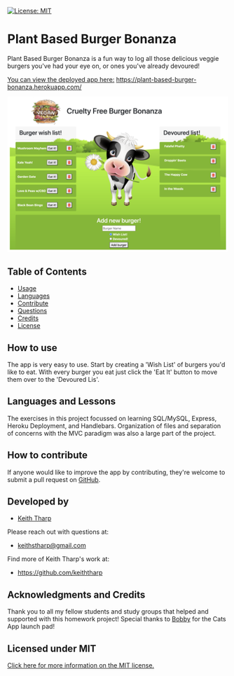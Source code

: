 [![License: MIT](https://img.shields.io/badge/License-MIT-yellow.svg)](https://opensource.org/licenses/MIT)
# Plant Based Burger Bonanza

Plant Based Burger Bonanza is a fun way to log all those delicious veggie burgers you've had your eye on, or ones you've already devoured!

[You can view the deployed app here:](https://plant-based-burger-bonanza.herokuapp.com/ "View Plant Based Burger Bonanza App") https://plant-based-burger-bonanza.herokuapp.com/

![Plant Based Burger Bonanza screen shot](./public/assets/images/plant-screen.png)

## Table of Contents
- [Usage](#How-to-use)
- [Languages](#Languages-and-Lessons)
- [Contribute](#How-to-contribute)
- [Questions](#Developed-by)
- [Credits](#Acknowledgments-and-Credits)
- [License](#Licensed-under-MIT)

## How to use
The app is very easy to use. Start by creating a 'Wish List' of burgers you'd like to eat. With every burger you eat just click the 'Eat It' button to move them over to the 'Devoured Lis'.

## Languages and Lessons
The exercises in this project focussed on learning SQL/MySQL, Express, Heroku Deployment, and Handlebars. Organization of files and separation of concerns with the MVC paradigm was also a large part of the project. 

## How to contribute
If anyone would like to improve the app by contributing, they're welcome to submit a pull request on [GitHub](https://github.com/keiththarp/plant-based-burger-bonanza).

## Developed by
- [Keith Tharp](https://github.com/keiththarp)

Please reach out with questions at:
  - keithstharp@gmail.com

Find more of Keith Tharp's work at:
  - https://github.com/keiththarp

## Acknowledgments and Credits
Thank you to all my fellow students and study groups that helped and supported with this homework project!
Special thanks to [Bobby](https://github.com/rhoffman103) for the Cats App launch pad!

## Licensed under MIT
[Click here for more information on the MIT license.](https://choosealicense.com/licenses/mit/)
